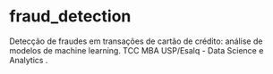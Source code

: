 # fraud_detection
Detecção de fraudes em transações de cartão de crédito: análise de modelos de machine learning. TCC MBA USP/Esalq - Data Science e Analytics .
